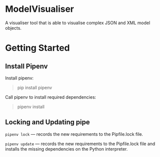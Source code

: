 # ModelVisualiser
A visualiser tool that is able to visualise complex JSON and XML model objects.

# Getting Started

## Install Pipenv

Install pipenv:
> pip install pipenv

Call pipenv to install required dependencies:
> pipenv install

## Locking and Updating pipe

`pipenv lock` — records the new requirements to the Pipfile.lock file.

`pipenv update` — records the new requirements to the Pipfile.lock file and installs the missing dependencies on the Python interpreter.
